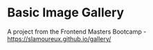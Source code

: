 # Basic Image Gallery
A project from the Frontend Masters Bootcamp - 
https://slamoureux.github.io/gallery/
